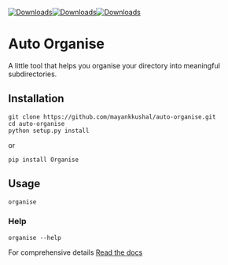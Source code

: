[![Downloads](https://pepy.tech/badge/organise)](https://pepy.tech/project/organise)[![Downloads](https://pepy.tech/badge/organise/month)](https://pepy.tech/project/organise/month)[![Downloads](https://pepy.tech/badge/organise/week)](https://pepy.tech/project/organise/week)
# Auto Organise

 A little tool that helps you organise your directory into meaningful subdirectories.


## Installation

```
git clone https://github.com/mayankkushal/auto-organise.git
cd auto-organise
python setup.py install
```

or

`pip install Organise`

## Usage

`organise`

### Help
`organise --help`


For comprehensive details [Read the docs](https://mayankkushal.github.io/auto-organise/)
